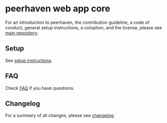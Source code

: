 # peerhaven web app core

For an introduction to peerhaven, the contribution guideline, a code of conduct, general setup instructions, a colophon, and the license, please see [main repository](https://github.com/peerhaven/peerhaven).

## Setup

See [setup instructions](SETUP.md).

## FAQ

Check [FAQ](FAQ.md) if you have questions.

## Changelog

For a summary of all changes, please see [changelog](CHANGELOG.md).
